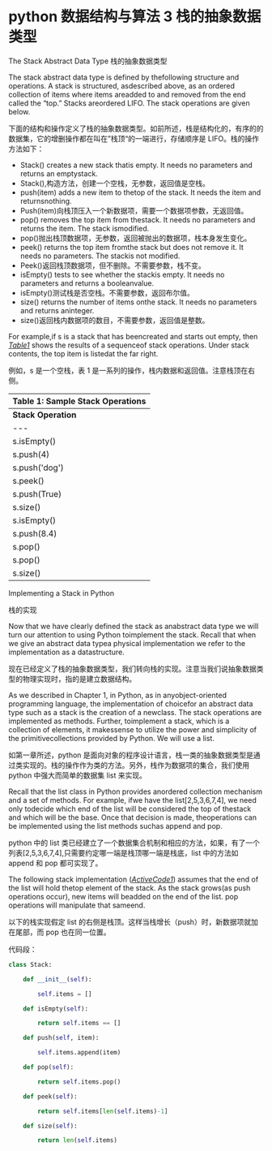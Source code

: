 # python 数据结构与算法 3 栈的抽象数据类型

The Stack Abstract Data Type 栈的抽象数据类型

The stack abstract data type is defined by thefollowing structure and operations. A stack is structured, asdescribed above, as an ordered collection of items where items areadded to and removed from the end called the “top.” Stacks areordered LIFO. The stack operations are given below.

下面的结构和操作定义了栈的抽象数据类型。如前所述，栈是结构化的，有序的的数据集，它的增删操作都在叫在”栈顶“的一端进行，存储顺序是 LIFO。栈的操作方法如下：

*   Stack() <wbr>creates a new stack thatis empty. It needs no parameters and returns an emptystack.
*   Stack(),构造方法，创建一个空栈，无参数，返回值是空栈。
*   push(item) <wbr>adds a new item to thetop of the stack. It needs the item and returnsnothing.
*   Push(item)向栈顶压入一个新数据项，需要一个数据项参数，无返回值。
*   pop() <wbr>removes the top item from thestack. It needs no parameters and returns the item. The stack ismodified.
*   pop()抛出栈顶数据项，无参数，返回被抛出的数据项，栈本身发生变化。
*   peek() <wbr>returns the top item fromthe stack but does not remove it. It needs no parameters. The stackis not modified.
*   Peek()返回栈顶数据项，但不删除。不需要参数，栈不变。
*   isEmpty() <wbr>tests to see whether the stackis empty. It needs no parameters and returns a booleanvalue.
*   isEmpty()测试栈是否空栈。不需要参数，返回布尔值。
*   size() <wbr>returns the number of items onthe stack. It needs no parameters and returns aninteger.
*   size()返回栈内数据项的数目，不需要参数，返回值是整数。

For example,if <wbr>s <wbr>is a stack that has beencreated and starts out empty, then <wbr>[*Table1*](http://interactivepython.org/courselib/static/pythonds/BasicDS/stacks.html#tbl-stackops) <wbr>shows the results of a sequenceof stack operations. Under stack contents, the top item is listedat the far right.

例如，s 是一个空栈，表 1 是一系列的操作，栈内数据和返回值。注意栈顶在右侧。

| **Table 1: Sample Stack Operations** |
| --- |
| **Stack Operation** | **Stack Contents** | **Return Value** |
| --- | --- | --- |
| s.isEmpty() | [] | True |
| s.push(4) | [4] |  <wbr> |
| s.push('dog') | [4,'dog'] |  <wbr> |
| s.peek() | [4,'dog'] | 'dog' |
| s.push(True) | [4,'dog',True] |  <wbr> |
| s.size() | [4,'dog',True] | 3 |
| s.isEmpty() | [4,'dog',True] | False |
| s.push(8.4) | [4,'dog',True,8.4] |  <wbr> |
| s.pop() | [4,'dog',True] | 8.4 |
| s.pop() | [4,'dog'] | True |
| s.size() | [4,'dog'] | 2 |

Implementing a Stack in Python

栈的实现

Now that we have clearly defined the stack as anabstract data type we will turn our attention to using Python toimplement the stack. Recall that when we give an abstract data typea physical implementation we refer to the implementation as a datastructure.

现在已经定义了栈的抽象数据类型，我们转向栈的实现。注意当我们说抽象数据类型的物理实现时，指的是建立数据结构。

As we described in Chapter 1, in Python, as in anyobject-oriented programming language, the implementation of choicefor an abstract data type such as a stack is the creation of a newclass. The stack operations are implemented as methods. Further, toimplement a stack, which is a collection of elements, it makessense to utilize the power and simplicity of the primitivecollections provided by Python. We will use a list.

如第一章所述，python 是面向对象的程序设计语言，栈一类的抽象数据类型是通过类实现的。栈的操作作为类的方法。另外，栈作为数据项的集合，我们使用 python 中强大而简单的数据集 list 来实现。

Recall that the list class in Python provides anordered collection mechanism and a set of methods. For example, ifwe have the list[2,5,3,6,7,4], we need only todecide which end of the list will be considered the top of thestack and which will be the base. Once that decision is made, theoperations can be implemented using the list methods suchas <wbr>append <wbr>and <wbr>pop.

python 中的 list 类已经建立了一个数据集合机制和相应的方法，如果，有了一个列表[2,5,3,6,7,4],只需要约定哪一端是栈顶哪一端是栈底，list 中的方法如 append 和 pop 都可实现了。

The following stack implementation ([*ActiveCode1*](http://interactivepython.org/courselib/static/pythonds/BasicDS/stacks.html#lst-stackcode1)) assumes that the end of the list will hold thetop element of the stack. As the stack grows(as <wbr>push <wbr>operations occur), new items will beadded on the end of the list. <wbr>pop <wbr>operations will manipulate that sameend.

以下的栈实现假定 list 的右侧是栈顶。这样当栈增长（push）时，新数据项就加在尾部，而 pop 也在同一位置。

代码段：

```py
class Stack:

    def __init__(self):

        self.items = []

    def isEmpty(self):

        return self.items == []

    def push(self, item):

        self.items.append(item)

    def pop(self):

        return self.items.pop()

    def peek(self):

        return self.items[len(self.items)-1]

    def size(self):

        return len(self.items)
```